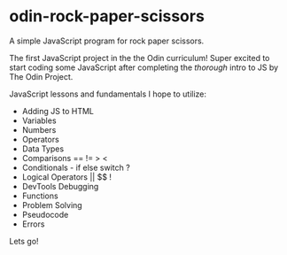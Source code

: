 # odin-rock-paper-scissors
A simple JavaScript program for rock paper scissors. 

The first JavaScript project in the the Odin curriculum! Super excited to start coding some JavaScript after completing the *thorough* intro to JS by The Odin Project.

JavaScript lessons and fundamentals I hope to utilize:
- Adding JS to HTML
- Variables
- Numbers
- Operators
- Data Types
- Comparisons == != > <
- Conditionals - if else switch ?
- Logical Operators || $$ !
- DevTools Debugging
- Functions
- Problem Solving
- Pseudocode
- Errors

Lets go!
